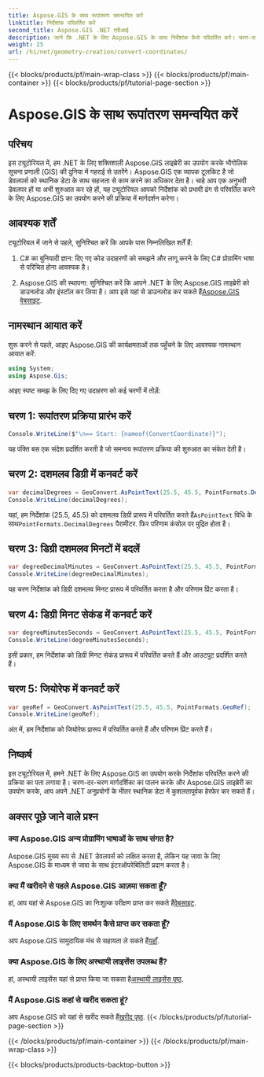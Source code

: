 ```yaml
---
title: Aspose.GIS के साथ रूपांतरण समन्वयित करें
linktitle: निर्देशांक परिवर्तित करें
second_title: Aspose.GIS .NET एपीआई
description: जानें कि .NET के लिए Aspose.GIS के साथ निर्देशांक कैसे परिवर्तित करें। चरण-दर-चरण मार्गदर्शिका, पूर्वापेक्षाएँ और अक्सर पूछे जाने वाले प्रश्न प्रदान किए गए।
weight: 25
url: /hi/net/geometry-creation/convert-coordinates/
---
```


{{< blocks/products/pf/main-wrap-class >}}
{{< blocks/products/pf/main-container >}}
{{< blocks/products/pf/tutorial-page-section >}}

# Aspose.GIS के साथ रूपांतरण समन्वयित करें

## परिचय
इस ट्यूटोरियल में, हम .NET के लिए शक्तिशाली Aspose.GIS लाइब्रेरी का उपयोग करके भौगोलिक सूचना प्रणाली (GIS) की दुनिया में गहराई से उतरेंगे। Aspose.GIS एक व्यापक टूलकिट है जो डेवलपर्स को स्थानिक डेटा के साथ सहजता से काम करने का अधिकार देता है। चाहे आप एक अनुभवी डेवलपर हों या अभी शुरुआत कर रहे हों, यह ट्यूटोरियल आपको निर्देशांक को प्रभावी ढंग से परिवर्तित करने के लिए Aspose.GIS का उपयोग करने की प्रक्रिया में मार्गदर्शन करेगा।
## आवश्यक शर्तें
ट्यूटोरियल में जाने से पहले, सुनिश्चित करें कि आपके पास निम्नलिखित शर्तें हैं:
1. C# का बुनियादी ज्ञान: दिए गए कोड उदाहरणों को समझने और लागू करने के लिए C# प्रोग्रामिंग भाषा से परिचित होना आवश्यक है।
  
2.  Aspose.GIS की स्थापना: सुनिश्चित करें कि आपने .NET के लिए Aspose.GIS लाइब्रेरी को डाउनलोड और इंस्टॉल कर लिया है। आप इसे यहां से डाउनलोड कर सकते हैं[Aspose.GIS वेबसाइट](https://releases.aspose.com/gis/net/).

## नामस्थान आयात करें
शुरू करने से पहले, आइए Aspose.GIS की कार्यक्षमताओं तक पहुँचने के लिए आवश्यक नामस्थान आयात करें:
```csharp
using System;
using Aspose.Gis;
```

आइए स्पष्ट समझ के लिए दिए गए उदाहरण को कई चरणों में तोड़ें:
## चरण 1: रूपांतरण प्रक्रिया प्रारंभ करें
```csharp
Console.WriteLine($"\n== Start: {nameof(ConvertCoordinate)}");
```
यह पंक्ति बस एक संदेश प्रदर्शित करती है जो समन्वय रूपांतरण प्रक्रिया की शुरुआत का संकेत देती है।
## चरण 2: दशमलव डिग्री में कनवर्ट करें
```csharp
var decimalDegrees = GeoConvert.AsPointText(25.5, 45.5, PointFormats.DecimalDegrees);
Console.WriteLine(decimalDegrees);
```
 यहां, हम निर्देशांक (25.5, 45.5) को दशमलव डिग्री प्रारूप में परिवर्तित करते हैं`AsPointText` विधि के साथ`PointFormats.DecimalDegrees` पैरामीटर. फिर परिणाम कंसोल पर मुद्रित होता है।
## चरण 3: डिग्री दशमलव मिनटों में बदलें
```csharp
var degreeDecimalMinutes = GeoConvert.AsPointText(25.5, 45.5, PointFormats.DegreeDecimalMinutes);
Console.WriteLine(degreeDecimalMinutes);
```
यह चरण निर्देशांक को डिग्री दशमलव मिनट प्रारूप में परिवर्तित करता है और परिणाम प्रिंट करता है।
## चरण 4: डिग्री मिनट सेकंड में कनवर्ट करें
```csharp
var degreeMinutesSeconds = GeoConvert.AsPointText(25.5, 45.5, PointFormats.DegreeMinutesSeconds);
Console.WriteLine(degreeMinutesSeconds);
```
इसी प्रकार, हम निर्देशांक को डिग्री मिनट सेकंड प्रारूप में परिवर्तित करते हैं और आउटपुट प्रदर्शित करते हैं।
## चरण 5: जियोरेफ में कनवर्ट करें
```csharp
var geoRef = GeoConvert.AsPointText(25.5, 45.5, PointFormats.GeoRef);
Console.WriteLine(geoRef);
```
अंत में, हम निर्देशांक को जियोरेफ प्रारूप में परिवर्तित करते हैं और परिणाम प्रिंट करते हैं।

## निष्कर्ष
इस ट्यूटोरियल में, हमने .NET के लिए Aspose.GIS का उपयोग करके निर्देशांक परिवर्तित करने की प्रक्रिया का पता लगाया है। चरण-दर-चरण मार्गदर्शिका का पालन करके और Aspose.GIS लाइब्रेरी का उपयोग करके, आप अपने .NET अनुप्रयोगों के भीतर स्थानिक डेटा में कुशलतापूर्वक हेरफेर कर सकते हैं।
## अक्सर पूछे जाने वाले प्रश्न
### क्या Aspose.GIS अन्य प्रोग्रामिंग भाषाओं के साथ संगत है?
Aspose.GIS मुख्य रूप से .NET डेवलपर्स को लक्षित करता है, लेकिन यह जावा के लिए Aspose.GIS के माध्यम से जावा के साथ इंटरऑपरेबिलिटी प्रदान करता है।
### क्या मैं खरीदने से पहले Aspose.GIS आज़मा सकता हूँ?
 हां, आप यहां से Aspose.GIS का निःशुल्क परीक्षण प्राप्त कर सकते हैं[वेबसाइट](https://releases.aspose.com/).
### मैं Aspose.GIS के लिए समर्थन कैसे प्राप्त कर सकता हूँ?
 आप Aspose.GIS सामुदायिक मंच से सहायता ले सकते हैं[यहाँ](https://forum.aspose.com/c/gis/33).
### क्या Aspose.GIS के लिए अस्थायी लाइसेंस उपलब्ध हैं?
 हां, अस्थायी लाइसेंस यहां से प्राप्त किया जा सकता है[अस्थायी लाइसेंस पृष्ठ](https://purchase.aspose.com/temporary-license/).
### मैं Aspose.GIS कहां से खरीद सकता हूं?
 आप Aspose.GIS को यहां से खरीद सकते हैं[खरीद पृष्ठ](https://purchase.aspose.com/buy).
{{< /blocks/products/pf/tutorial-page-section >}}

{{< /blocks/products/pf/main-container >}}
{{< /blocks/products/pf/main-wrap-class >}}

{{< blocks/products/products-backtop-button >}}
